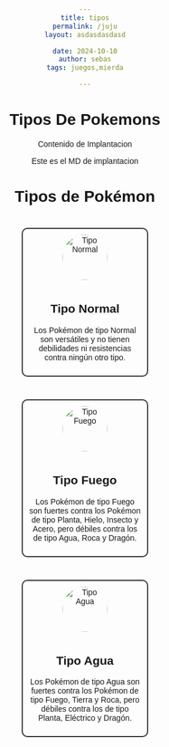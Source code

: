 ```yaml
---
title: tipos
permalink: /juju
layout: asdasdasdasd

date: 2024-10-10
author: sebas
tags: juegos,mierda

---
```


# Tipos De Pokemons

Contenido de Implantacion

Este es el MD de implantacion
<html lang="en">
<head>
    <meta charset="UTF-8">
    <meta name="viewport" content="width=device-width, initial-scale=1.0">
    <title>Tipos de Pokémon</title>
    <style>
        body {
            font-family: Arial, sans-serif;
            text-align: center;
        }
        .tipo-pokemon {
            display: inline-block;
            margin: 20px;
            border: 2px solid #333;
            padding: 10px;
            border-radius: 10px;
            width: 200px;
        }
        .tipo-pokemon img {
            width: 80px;
            height: 80px;
            border-radius: 50%;
            margin-bottom: 10px;
        }
    </style>
</head>
<body>
    <h1>Tipos de Pokémon</h1>
    <div class="tipo-pokemon">
        <img src="https://images.wikidexcdn.net/mwuploads/wikidex/0/0b/latest/20160904204605/Snorlax.png" alt="Tipo Normal">
        <h2>Tipo Normal</h2>
        <p>Los Pokémon de tipo Normal son versátiles y no tienen debilidades ni resistencias contra ningún otro tipo.</p>
    </div>
    <div class="tipo-pokemon">
        <img src="https://cdn.alfabetajuega.com/alfabetajuega/2019/07/blaziken-pokemon.jpg?width=800" alt="Tipo Fuego">
        <h2>Tipo Fuego</h2>
        <p>Los Pokémon de tipo Fuego son fuertes contra los Pokémon de tipo Planta, Hielo, Insecto y Acero, pero débiles contra los de tipo Agua, Roca y Dragón.</p>
    </div>
    <div class="tipo-pokemon">
        <img src="https://cdn.alfabetajuega.com/alfabetajuega/2021/12/swampert-pokemon.jpg?width=800" alt="Tipo Agua">
        <h2>Tipo Agua</h2>
        <p>Los Pokémon de tipo Agua son fuertes contra los Pokémon de tipo Fuego, Tierra y Roca, pero débiles contra los de tipo Planta, Eléctrico y Dragón.</p>
    </div>
</body>
</html>